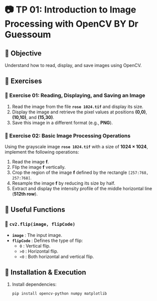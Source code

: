# 📷 TP 01: Introduction to Image Processing with OpenCV  BY Dr Guessoum

## 🎯 Objective  
Understand how to read, display, and save images using OpenCV.  

## 📝 Exercises  

### 🔹 Exercise 01: Reading, Displaying, and Saving an Image  
1. Read the image from the file **`rose 1024.tif`** and display its size.  
2. Display the image and retrieve the pixel values at positions **(0,0)**, **(10,10)**, and **(15,30)**.  
3. Save this image in a different format (e.g., **PNG**).  

### 🔹 Exercise 02: Basic Image Processing Operations  
Using the grayscale image **`rose 1024.tif`** with a size of **1024 × 1024**, implement the following operations:  
1. Read the image **f**.  
2. Flip the image **f** vertically.  
3. Crop the region of the image **f** defined by the rectangle `[257:768, 257:768]`.  
4. Resample the image **f** by reducing its size by half.  
5. Extract and display the intensity profile of the middle horizontal line (**512th row**).  

## 🔧 Useful Functions  
### 📌 `cv2.flip(image, flipCode)`  
- **`image`** : The input image.  
- **`flipCode`** : Defines the type of flip:  
  - `0` : Vertical flip.  
  - `>0` : Horizontal flip.  
  - `<0` : Both horizontal and vertical flip.  

## 🚀 Installation & Execution  
1. Install dependencies:  
   ```bash
   pip install opencv-python numpy matplotlib
